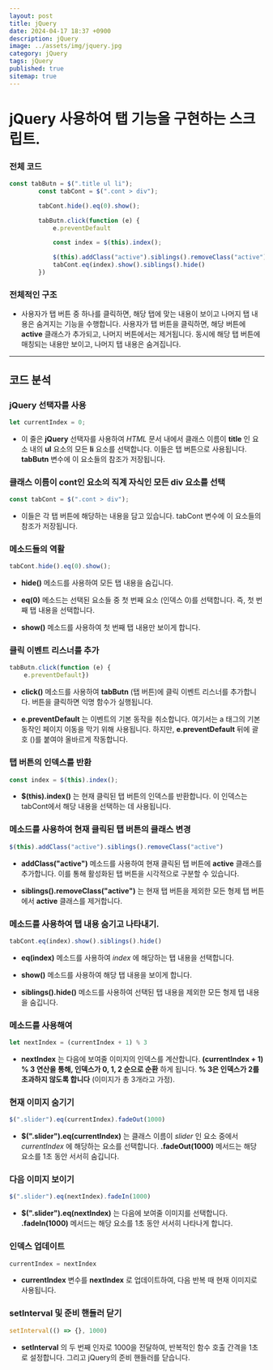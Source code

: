```yaml
---
layout: post
title: jQuery
date: 2024-04-17 18:37 +0900
description: jQuery
image: ../assets/img/jquery.jpg
category: jQuery
tags: jQuery
published: true
sitemap: true
---
```


# __jQuery__ 사용하여 탭 기능을 구현하는 스크립트.

### 전체 코드

```javascript
const tabButn = $(".title ul li");
        const tabCont = $(".cont > div");

        tabCont.hide().eq(0).show();

        tabButn.click(function (e) {
            e.preventDefault

            const index = $(this).index();

            $(this).addClass("active").siblings().removeClass("active")
            tabCont.eq(index).show().siblings().hide()
        })
```

### 전체적인 구조 <br/>
*  사용자가 탭 버튼 중 하나를 클릭하면, 해당 탭에 맞는 내용이 보이고 나머지 탭 내용은 숨겨지는 기능을 수행합니다. 사용자가 탭 버튼을 클릭하면, 해당 버튼에 __active__ 클래스가 추가되고, 나머지 버튼에서는 제거됩니다. 동시에 해당 탭 버튼에 매칭되는 내용만 보이고, 나머지 탭 내용은 숨겨집니다.<br/>

---

## 코드 분석 <br/>

### __jQuery 선택자를 사용__ <br/>

```javascript
let currentIndex = 0;
```
* 이 줄은 __jQuery__ 선택자를 사용하여 _HTML_ 문서 내에서 클래스 이름이 __title__ 인 요소 내의 __ul__ 요소의 모든 __li__ 요소를 선택합니다. 이들은 탭 버튼으로 사용됩니다. __tabButn__ 변수에 이 요소들의 참조가 저장됩니다.<br/>

### __클래스 이름이 cont인 요소의 직계 자식인 모든 div 요소를 선택__ <br/>

```javascript
const tabCont = $(".cont > div");
```

* 이들은 각 탭 버튼에 해당하는 내용을 담고 있습니다. tabCont 변수에 이 요소들의 참조가 저장됩니다. <br/>

###  __메소드들의 역활__ <br/>

```javascript
tabCont.hide().eq(0).show();
```

* __hide()__ 메소드를 사용하여 모든 탭 내용을 숨깁니다. <br/>

* __eq(0)__ 메소드는 선택된 요소들 중 첫 번째 요소 (인덱스 0)를 선택합니다. 즉, 첫 번째 탭 내용을 선택합니다. <br/>

* __show()__ 메소드를 사용하여 첫 번째 탭 내용만 보이게 합니다. <br/>


### __클릭 이벤트 리스너를 추가__

```javascript
tabButn.click(function (e) {
    e.preventDefault})
```
* __click()__ 메소드를 사용하여 __tabButn__ (탭 버튼)에 클릭 이벤트 리스너를 추가합니다. 버튼을 클릭하면 익명 함수가 실행됩니다. <br/>

* __e.preventDefault__ 는 이벤트의 기본 동작을 취소합니다. 여기서는 a 태그의 기본 동작인 페이지 이동을 막기 위해 사용됩니다. 하지만, __e.preventDefault__ 뒤에 괄호 ()를 붙여야 올바르게 작동합니다. <br/>

### __탭 버튼의 인덱스를 반환__ <br/>

```javascript
const index = $(this).index();
```

* __$(this).index()__ 는 현재 클릭된 탭 버튼의 인덱스를 반환합니다. 이 인덱스는 tabCont에서 해당 내용을 선택하는 데 사용됩니다. <br/>

### __메소드를 사용하여 현재 클릭된 탭 버튼의 클래스 변경__ <br/>

```javascript
$(this).addClass("active").siblings().removeClass("active")
```

* __addClass("active")__ 메소드를 사용하여 현재 클릭된 탭 버튼에 __active__ 클래스를 추가합니다. 이를 통해 활성화된 탭 버튼을 시각적으로 구분할 수 있습니다. <br/>

* __siblings().removeClass("active")__ 는 현재 탭 버튼을 제외한 모든 형제 탭 버튼에서 __active__ 클래스를 제거합니다. <br/>

### __메소드를 사용하여 탭 내용 숨기고 나타내기.__ <br/>

```javascript
tabCont.eq(index).show().siblings().hide()
```

* __eq(index)__ 메소드를 사용하여 _index_ 에 해당하는 탭 내용을 선택합니다. <br/>

* __show()__ 메소드를 사용하여 해당 탭 내용을 보이게 합니다. <br/>

* __siblings().hide()__ 메소드를 사용하여 선택된 탭 내용을 제외한 모든 형제 탭 내용을 숨깁니다. <br/>

### __메소드를 사용해여__ <br/>

```javascript
let nextIndex = (currentIndex + 1) % 3
```

* __nextIndex__ 는 다음에 보여줄 이미지의 인덱스를 계산합니다. __(currentIndex + 1) % 3 연산을 통해, 인덱스가 0, 1, 2 순으로 순환__ 하게 됩니다. __% 3은 인덱스가 2를 초과하지 않도록 합니다__ (이미지가 총 3개라고 가정). <br/>

### __현재 이미지 숨기기__ <br/>

```javascript
$(".slider").eq(currentIndex).fadeOut(1000)
```

* __$(".slider").eq(currentIndex)__ 는 클래스 이름이 _slider_ 인 요소 중에서 _currentIndex_ 에 해당하는 요소를 선택합니다. __.fadeOut(1000)__ 메서드는 해당 요소를 1초 동안 서서히 숨깁니다. <br/>

### __다음 이미지 보이기__ <br/>

```javascript
$(".slider").eq(nextIndex).fadeIn(1000)
```

* __$(".slider").eq(nextIndex)__ 는 다음에 보여줄 이미지를 선택합니다. __.fadeIn(1000)__ 메서드는 해당 요소를 1초 동안 서서히 나타나게 합니다. <br/>

### __인덱스 업데이트__ <br/>

```javascript
currentIndex = nextIndex
```

* __currentIndex__ 변수를 __nextIndex__ 로 업데이트하여, 다음 반복 때 현재 이미지로 사용됩니다. <br/>

### __setInterval 및 준비 핸들러 닫기__ <br/>

```javascript
setInterval(() => {}, 1000)
```

* __setInterval__ 의 두 번째 인자로 1000을 전달하여, 반복적인 함수 호출 간격을 1초로 설정합니다. 그리고 jQuery의 준비 핸들러를 닫습니다. <br/>
